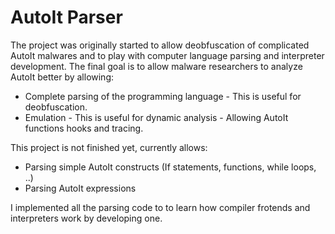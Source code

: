 # AutoIt Parser

The project was originally started to allow deobfuscation of complicated AutoIt malwares and to play
with computer language parsing and interpreter development. The final goal is to allow malware researchers to 
analyze AutoIt better by allowing:

- Complete parsing of the programming language - This is useful for deobfuscation.
- Emulation - This is useful for dynamic analysis - Allowing AutoIt functions hooks and tracing.

This project is not finished yet, currently allows:

- Parsing simple AutoIt constructs (If statements, functions, while loops, ..)
- Parsing AutoIt expressions 

I implemented all the parsing code to to learn how compiler frotends and interpreters work by developing one.
